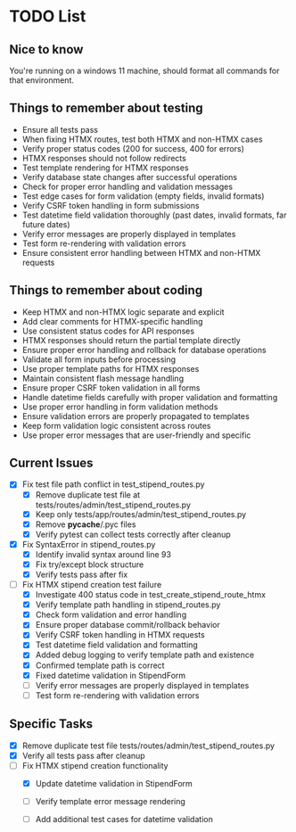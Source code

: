 # TODO List

## Nice to know
You're running on a windows 11 machine, should format all commands for that environment.

## Things to remember about testing
- Ensure all tests pass
- When fixing HTMX routes, test both HTMX and non-HTMX cases
- Verify proper status codes (200 for success, 400 for errors)
- HTMX responses should not follow redirects
- Test template rendering for HTMX responses
- Verify database state changes after successful operations
- Check for proper error handling and validation messages
- Test edge cases for form validation (empty fields, invalid formats)
- Verify CSRF token handling in form submissions
- Test datetime field validation thoroughly (past dates, invalid formats, far future dates)
- Verify error messages are properly displayed in templates
- Test form re-rendering with validation errors
- Ensure consistent error handling between HTMX and non-HTMX requests

## Things to remember about coding
- Keep HTMX and non-HTMX logic separate and explicit
- Add clear comments for HTMX-specific handling
- Use consistent status codes for API responses
- HTMX responses should return the partial template directly
- Ensure proper error handling and rollback for database operations
- Validate all form inputs before processing
- Use proper template paths for HTMX responses
- Maintain consistent flash message handling
- Ensure proper CSRF token validation in all forms
- Handle datetime fields carefully with proper validation and formatting
- Use proper error handling in form validation methods
- Ensure validation errors are properly propagated to templates
- Keep form validation logic consistent across routes
- Use proper error messages that are user-friendly and specific

## Current Issues
- [x] Fix test file path conflict in test_stipend_routes.py
  - [x] Remove duplicate test file at tests/routes/admin/test_stipend_routes.py
  - [x] Keep only tests/app/routes/admin/test_stipend_routes.py
  - [x] Remove __pycache__/.pyc files
  - [x] Verify pytest can collect tests correctly after cleanup
- [x] Fix SyntaxError in stipend_routes.py
  - [x] Identify invalid syntax around line 93
  - [x] Fix try/except block structure
  - [x] Verify tests pass after fix
- [ ] Fix HTMX stipend creation test failure
  - [x] Investigate 400 status code in test_create_stipend_route_htmx
  - [x] Verify template path handling in stipend_routes.py
  - [x] Check form validation and error handling
  - [x] Ensure proper database commit/rollback behavior
  - [x] Verify CSRF token handling in HTMX requests
  - [x] Test datetime field validation and formatting
  - [x] Added debug logging to verify template path and existence
  - [x] Confirmed template path is correct
  - [x] Fixed datetime validation in StipendForm
  - [ ] Verify error messages are properly displayed in templates
  - [ ] Test form re-rendering with validation errors

## Specific Tasks
- [x] Remove duplicate test file tests/routes/admin/test_stipend_routes.py
- [x] Verify all tests pass after cleanup
- [ ] Fix HTMX stipend creation functionality
  - [x] Update datetime validation in StipendForm
  - [ ] Verify template error message rendering
  - [ ] Add additional test cases for datetime validation

